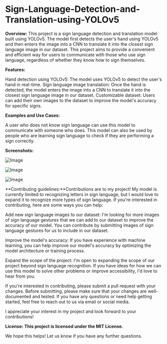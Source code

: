 # Sign-Language-Detection-and-Translation-using-YOLOv5
**Overview:** This project is a sign language detection and translation model built using YOLOv5. The model first detects the user's hand using YOLOv5 and then enters the image into a CNN to translate it into the closest sign language image in our dataset. This project aims to provide a convenient and efficient way for users to communicate with those who use sign language, regardless of whether they know how to sign themselves.

**Features:**

Hand detection using YOLOv5: The model uses YOLOv5 to detect the user's hand in real-time.
Sign language image translation: Once the hand is detected, the model enters the image into a CNN to translate it into the closest sign language image in our dataset.
Customizable dataset: Users can add their own images to the dataset to improve the model's accuracy for specific signs.

**Examples and Use Cases:**

A user who does not know sign language can use this model to communicate with someone who does.
This model can also be used by people who are learning sign language to check if they are performing a sign correctly.

**Screenshots:**

![Image](https://user-images.githubusercontent.com/103205660/221358204-620a3595-b550-47ad-8e03-2a7338a34ffe.jpg)



![Image](https://user-images.githubusercontent.com/103205660/221358209-ecf2fdca-a885-4397-be50-3d65e2ed35bc.jpg)



![Image](https://user-images.githubusercontent.com/103205660/221358218-04febd58-a5dc-4433-b6d6-097539ccb7a3.jpg)

**Contributing guidelines:**Contributions are to my project! My model is currently limited to recognizing letters in sign language, but I would love to expand it to recognize more types of sign language. If you're interested in contributing, here are some ways you can help:

Add new sign language images to our dataset: I'm looking for more images of sign language gestures that we can add to our dataset to improve the accuracy of our model. You can contribute by submitting images of sign language gestures for us to include in our dataset.

Improve the model's accuracy: If you have experience with machine learning, you can help improve our model's accuracy by optimizing the model architecture or training process.

Expand the scope of the project: I'm open to expanding the scope of our project beyond sign language recognition. If you have ideas for how we can use this model to solve other problems or improve accessibility, I'd love to hear from you.

If you're interested in contributing, please submit a pull request with your changes. Before submitting, please make sure that your changes are well-documented and tested. If you have any questions or need help getting started, feel free to reach out to us via email or social media.

I appreciate your interest in my project and look forward to your contributions!

**License: This project is licensed under the MIT License.**

We hope this helps! Let us know if you have any further questions.
